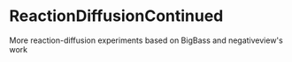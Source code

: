 # ReactionDiffusionContinued
More reaction-diffusion experiments based on BigBass and negativeview's work
